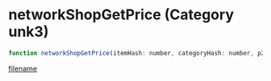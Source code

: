 # networkShopGetPrice (Category unk3)

```js
function networkShopGetPrice(itemHash: number, categoryHash: number, p2: boolean): int
```

[filename](networkShopGetPrice_m.md ':include')